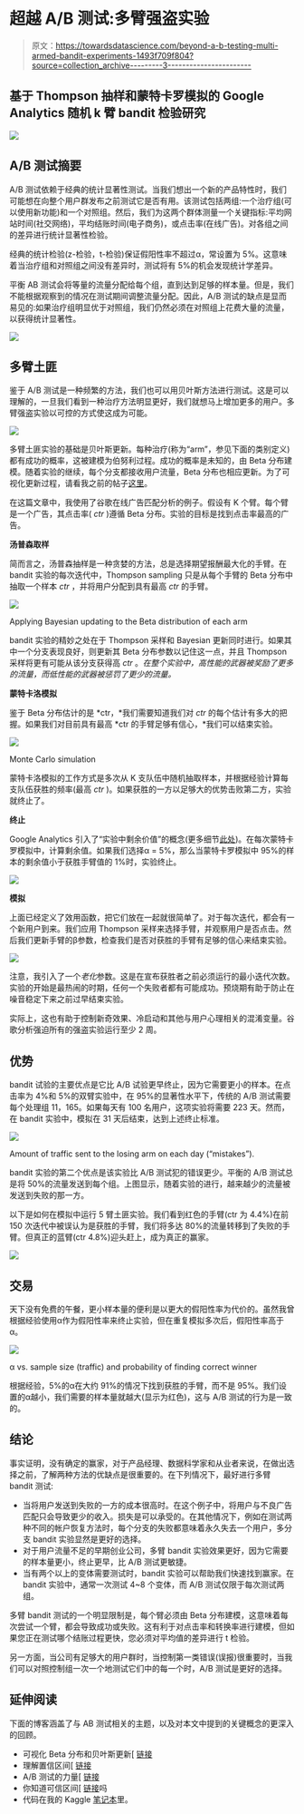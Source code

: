 # 超越 A/B 测试:多臂强盗实验

> 原文：<https://towardsdatascience.com/beyond-a-b-testing-multi-armed-bandit-experiments-1493f709f804?source=collection_archive---------3----------------------->

## 基于 Thompson 抽样和蒙特卡罗模拟的 Google Analytics 随机 k 臂 bandit 检验研究

![](img/af51f2c96dcd95e342a30ebeaa373759.png)

## A/B 测试摘要

A/B 测试依赖于经典的统计显著性测试。当我们想出一个新的产品特性时，我们可能想在向整个用户群发布之前测试它是否有用。该测试包括两组:一个治疗组(可以使用新功能)和一个对照组。然后，我们为这两个群体测量一个关键指标:平均网站时间(社交网络)，平均结账时间(电子商务)，或点击率(在线广告)。对各组之间的差异进行统计显著性检验。

经典的统计检验(z-检验，t-检验)保证假阳性率不超过α，常设置为 5%。这意味着当治疗组和对照组之间没有差异时，测试将有 5%的机会发现统计学差异。

平衡 AB 测试会将等量的流量分配给每个组，直到达到足够的样本量。但是，我们不能根据观察到的情况在测试期间调整流量分配。因此，A/B 测试的缺点是显而易见的:如果治疗组明显优于对照组，我们仍然必须在对照组上花费大量的流量，以获得统计显著性。

![](img/dca55bbf71ab10644f9f26c5266dcb4b.png)

## 多臂土匪

鉴于 A/B 测试是一种频繁的方法，我们也可以用贝叶斯方法进行测试。这是可以理解的，一旦我们看到一种治疗方法明显更好，我们就想马上增加更多的用户。多臂强盗实验以可控的方式使这成为可能。

![](img/f0e902af7ae8ada937720160fed424ad.png)

多臂土匪实验的基础是贝叶斯更新。每种治疗(称为“arm”，参见下面的类别定义)都有成功的概率，这被建模为伯努利过程。成功的概率是未知的，由 Beta 分布建模。随着实验的继续，每个分支都接收用户流量，Beta 分布也相应更新。为了可视化更新过程，请看我之前的帖子[这里](/visualizing-beta-distribution-7391c18031f1)。

在这篇文章中，我使用了谷歌在线广告匹配分析的例子。假设有 K 个臂。每个臂是一个广告，其点击率( *ctr* )遵循 Beta 分布。实验的目标是找到点击率最高的广告。

**汤普森取样**

简而言之，汤普森抽样是一种贪婪的方法，总是选择期望报酬最大化的手臂。在 bandit 实验的每次迭代中，Thompson sampling 只是从每个手臂的 Beta 分布中抽取一个样本 *ctr* ，并将用户分配到具有最高 *ctr* 的手臂。

![](img/7bee7517baf1ae1c26082a5aeae9368d.png)

Applying Bayesian updating to the Beta distribution of each arm

bandit 实验的精妙之处在于 Thompson 采样和 Bayesian 更新同时进行。如果其中一个分支表现良好，则更新其 Beta 分布参数以记住这一点，并且 Thompson 采样将更有可能从该分支获得高 *ctr* 。*在整个实验中，高性能的武器被奖励了更多的流量，而低性能的武器被惩罚了更少的流量。*

**蒙特卡洛模拟**

鉴于 Beta 分布估计的是 *ctr，*我们需要知道我们对 *ctr* 的每个估计有多大的把握。如果我们对目前具有最高 *ctr 的手臂足够有信心，*我们可以结束实验。

![](img/49289bda5fedb64290767e1fd9272379.png)

Monte Carlo simulation

蒙特卡洛模拟的工作方式是多次从 K 支队伍中随机抽取样本，并根据经验计算每支队伍获胜的频率(最高 *ctr* )。如果获胜的一方以足够大的优势击败第二方，实验就终止了。

**终止**

Google Analytics 引入了“实验中剩余价值”的概念(更多细节[此处](https://support.google.com/analytics/answer/2846882))。在每次蒙特卡罗模拟中，计算剩余值。如果我们选择α = 5%，那么当蒙特卡罗模拟中 95%的样本的剩余值小于获胜手臂值的 1%时，实验终止。

![](img/ceef4d2015877467c1120120d692287c.png)

**模拟**

上面已经定义了效用函数，把它们放在一起就很简单了。对于每次迭代，都会有一个新用户到来。我们应用 Thompson 采样来选择手臂，并观察用户是否点击。然后我们更新手臂的β参数，检查我们是否对获胜的手臂有足够的信心来结束实验。

![](img/9d7a0fd72ddc54f023a2bdceac3f95e4.png)

注意，我引入了一个*老化*参数。这是在宣布获胜者之前必须运行的最小迭代次数。实验的开始是最热闹的时期，任何一个失败者都有可能成功。预烧期有助于防止在噪音稳定下来之前过早结束实验。

实际上，这也有助于控制新奇效果、冷启动和其他与用户心理相关的混淆变量。谷歌分析强迫所有的强盗实验运行至少 2 周。

## 优势

bandit 试验的主要优点是它比 A/B 试验更早终止，因为它需要更小的样本。在点击率为 4%和 5%的双臂实验中，在 95%的显著性水平下，传统的 A/B 测试需要每个处理组 11，165。如果每天有 100 名用户，这项实验将需要 223 天。然而，在 bandit 实验中，模拟在 31 天后结束，达到上述终止标准。

![](img/9a9a5f110e6cadbf82e94ba5e8464b57.png)

Amount of traffic sent to the losing arm on each day (“mistakes”).

bandit 实验的第二个优点是该实验比 A/B 测试犯的错误更少。平衡的 A/B 测试总是将 50%的流量发送到每个组。上图显示，随着实验的进行，越来越少的流量被发送到失败的那一方。

以下是如何在模拟中运行 5 臂土匪实验。我们看到红色的手臂(ctr 为 4.4%)在前 150 次迭代中被误认为是获胜的手臂，我们将多达 80%的流量转移到了失败的手臂。但真正的蓝臂(ctr 4.8%)迎头赶上，成为真正的赢家。

![](img/0d7db5cbdcfa87e61d0fe39c058df2fb.png)

## 交易

天下没有免费的午餐，更小样本量的便利是以更大的假阳性率为代价的。虽然我曾根据经验使用α作为假阳性率来终止实验，但在重复模拟多次后，假阳性率高于α。

![](img/1bfaef133242840ac597e01b4b2040a2.png)

α vs. sample size (traffic) and probability of finding correct winner

根据经验，5%的α在大约 91%的情况下找到获胜的手臂，而不是 95%。我们设置的α越小，我们需要的样本量就越大(显示为红色)，这与 A/B 测试的行为是一致的。

## 结论

事实证明，没有确定的赢家，对于产品经理、数据科学家和从业者来说，在做出选择之前，了解两种方法的优缺点是很重要的。在下列情况下，最好进行多臂 bandit 测试:

*   当将用户发送到失败的一方的成本很高时。在这个例子中，将用户与不良广告匹配只会导致更少的收入。损失是可以承受的。在其他情况下，例如在测试两种不同的帐户恢复方法时，每个分支的失败都意味着永久失去一个用户，多分支 bandit 实验显然是更好的选择。
*   对于用户流量不足的早期创业公司，多臂 bandit 实验效果更好，因为它需要的样本量更小，终止更早，比 A/B 测试更敏捷。
*   当有两个以上的变体需要测试时，bandit 实验可以帮助我们快速找到赢家。在 bandit 实验中，通常一次测试 4~8 个变体，而 A/B 测试仅限于每次测试两组。

多臂 bandit 测试的一个明显限制是，每个臂必须由 Beta 分布建模，这意味着每次尝试一个臂，都会导致成功或失败。这有利于对点击率和转换率进行建模，但如果您正在测试哪个结账过程更快，您必须对平均值的差异进行 t 检验。

另一方面，当公司有足够大的用户群时，当控制第一类错误(误报)很重要时，当我们可以对照控制组一次一个地测试它们中的每一个时，A/B 测试是更好的选择。

## 延伸阅读

下面的博客涵盖了与 AB 测试相关的主题，以及对本文中提到的关键概念的更深入的回顾。

*   可视化 Beta 分布和贝叶斯更新[ [链接](/visualizing-beta-distribution-7391c18031f1)
*   理解置信区间[ [链接](/understanding-confidence-interval-d7b5aa68e3b)
*   A/B 测试的力量[ [链接](/the-power-of-a-b-testing-3387c04a14e3)
*   你知道可信区间[ [链接](/do-you-know-credible-interval-e5b833adf399#bce7)吗
*   代码在我的 Kaggle [笔记本](https://www.kaggle.com/shawlu/k-armed-bandit)里。
